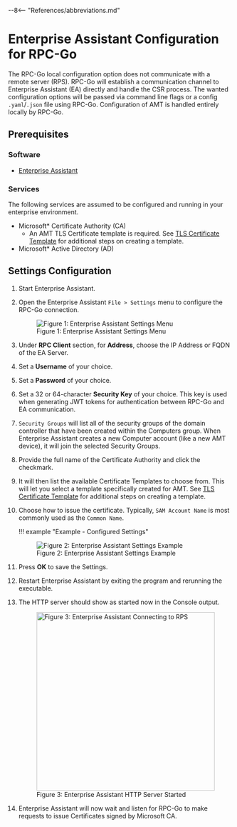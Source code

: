 --8<-- "References/abbreviations.md"

# Enterprise Assistant Configuration for RPC-Go

The RPC-Go local configuration option does not communicate with a remote server (RPS). RPC-Go will establish a communication channel to Enterprise Assistant (EA) directly and handle the CSR process. The wanted configuration options will be passed via command line flags or a config `.yaml`/`.json` file using RPC-Go. Configuration of AMT is handled entirely locally by RPC-Go.

## Prerequisites

### Software

- [Enterprise Assistant](../overview.md)

### Services

The following services are assumed to be configured and running in your enterprise environment.

- Microsoft* Certificate Authority (CA)
    - An AMT TLS Certificate template is required. See [TLS Certificate Template](../tlsCertTemplate.md) for additional steps on creating a template.
- Microsoft* Active Directory (AD)

## Settings Configuration

1. Start Enterprise Assistant.

2. Open the Enterprise Assistant `File > Settings` menu to configure the RPC-Go connection.

    <figure class="figure-image">
        <img src="..\..\..\..\assets\images\EA_SettingsEmpty.png" alt="Figure 1: Enterprise Assistant Settings Menu">
        <figcaption>Figure 1: Enterprise Assistant Settings Menu</figcaption>
    </figure>

3. Under **RPC Client** section, for **Address**, choose the IP Address or FQDN of the EA Server.

4. Set a **Username** of your choice.

5. Set a **Password** of your choice.

6. Set a 32 or 64-character **Security Key** of your choice. This key is used when generating JWT tokens for authentication between RPC-Go and EA communication.

7. `Security Groups` will list all of the security groups of the domain controller that have been created within the Computers group. When Enterprise Assistant creates a new Computer account (like a new AMT device), it will join the selected Security Groups.

8. Provide the full name of the Certificate Authority and click the checkmark.

9. It will then list the available Certificate Templates to choose from. This will let you select a template specifically created for AMT. See [TLS Certificate Template](../tlsCertTemplate.md) for additional steps on creating a template.

10. Choose how to issue the certificate. Typically, `SAM Account Name` is most commonly used as the `Common Name`.

    !!! example "Example - Configured Settings"
        <figure class="figure-image">
            <img src="..\..\..\..\assets\images\EA_RPCSettingsFull.png" alt="Figure 2: Enterprise Assistant Settings Example">
            <figcaption>Figure 2: Enterprise Assistant Settings Example</figcaption>
        </figure>

11. Press **OK** to save the Settings.

12. Restart Enterprise Assistant by exiting the program and rerunning the executable.

13. The HTTP server should show as started now in the Console output.

    <figure class="figure-image">
        <img width=400px src="..\..\..\..\assets\images\EA_RPCHTTPStart.png" alt="Figure 3: Enterprise Assistant Connecting to RPS">
        <figcaption>Figure 3: Enterprise Assistant HTTP Server Started</figcaption>
    </figure>

14. Enterprise Assistant will now wait and listen for RPC-Go to make requests to issue Certificates signed by Microsoft CA.

<br>